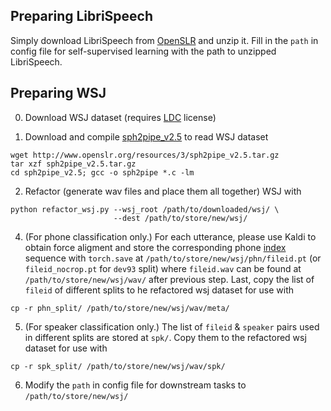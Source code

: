 ## Preparing LibriSpeech

Simply download LibriSpeech from [OpenSLR](http://www.openslr.org/12/) and unzip it. Fill in the `path` in config file for self-supervised learning with the path to unzipped LibriSpeech.

## Preparing WSJ

0. Download WSJ dataset (requires [LDC](https://ldc.upenn.edu) license)

1. Download and compile [sph2pipe_v2.5](https://www.openslr.org/3/) to read WSJ dataset

```
wget http://www.openslr.org/resources/3/sph2pipe_v2.5.tar.gz
tar xzf sph2pipe_v2.5.tar.gz
cd sph2pipe_v2.5; gcc -o sph2pipe *.c -lm
```

2. Refactor (generate wav files and place them all together) WSJ with

```
python refactor_wsj.py --wsj_root /path/to/downloaded/wsj/ \
                       --dest /path/to/store/new/wsj/
```

4. (For phone classification only.) For each utterance, please use Kaldi to obtain force aligment and store the corresponding phone [index](phone.txt) sequence with `torch.save` at `/path/to/store/new/wsj/phn/fileid.pt` (or `fileid_nocrop.pt` for `dev93` split) where `fileid.wav` can be found at `/path/to/store/new/wsj/wav/` after previous step. Last, copy the list of `fileid` of different splits to he refactored wsj dataset for use with

```
cp -r phn_split/ /path/to/store/new/wsj/wav/meta/
```

5. (For speaker classification only.) The list of `fileid` & `speaker` pairs used in different splits are stored at `spk/`. Copy them to the refactored wsj dataset for use with

```
cp -r spk_split/ /path/to/store/new/wsj/wav/spk/
```

6. Modify the `path` in config file for downstream tasks to `/path/to/store/new/wsj/`